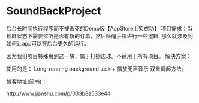 # SoundBackProject
后台长时间执行程序而不被杀死的Demo版【AppStore上架成功】
项目需求：当锁屏状态下需要监听是否有新的订单，然后唤醒手机进行一些逻辑.
那么就涉及到如何让app可以在后台更久的运行。


因为我们项目特殊用到这一块，属于打擦边球。不适用于所有项目。
解决方案：

使用的是： Long-running background task + 播放无声音乐 双重调起方法。

博客地址(简书)：

 http://www.jianshu.com/p/033b8a533e44
